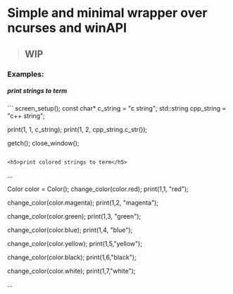 # Simple and minimal wrapper over ncurses and winAPI
> ## WIP

### Examples:

<h5>print strings to term</h5>
```
screen_setup();
const char* c_string = "c string";
std::string cpp_string = "c++ string";

print(1, 1, c_string);
print(1, 2, cpp_string.c_str());

getch();
close_window();
```

<h5>print colored strings to term</h5>
```
...

Color color = Color();
change_color(color.red);
print(1,1, "red");

change_color(color.magenta);
print(1,2, "magenta");

change_color(color.green);
print(1,3, "green");

change_color(color.blue);
print(1,4, "blue");

change_color(color.yellow);
print(1,5,"yellow");

change_color(color.black);
print(1,6,"black");

change_color(color.white);
print(1,7,"white");

...
```
